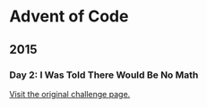 # Advent of Code

## 2015

### Day 2: I Was Told There Would Be No Math

[Visit the original challenge page.](https://adventofcode.com/2015/day/2)